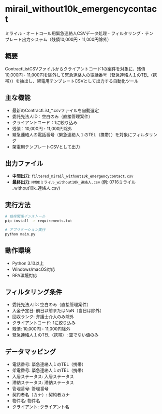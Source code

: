 # mirail_without10k_emergencycontact

ミライル・オートコール用緊急連絡人CSVデータ処理・フィルタリング・テンプレート出力システム（残債10,000円・11,000円除外）

## 概要
ContractListCSVファイルからクライアントコード1の案件を対象に、残債10,000円・11,000円を除外して緊急連絡人の電話番号（緊急連絡人１のTEL（携帯））を抽出し、架電用テンプレートCSVとして出力する自動化ツール

## 主な機能
- 最新のContractList_*.csvファイルを自動選定
- 委託先法人ID：空白のみ（直接管理案件）
- クライアントコード：1に絞り込み
- 残債：10,000円・11,000円除外
- 緊急連絡人の電話番号（緊急連絡人１のTEL（携帯））を対象にフィルタリング
- 架電用テンプレートCSVとして出力

## 出力ファイル
- **中間出力**: `filtered_mirail_without10k_emergencycontact.csv`
- **最終出力**: `MMDDミライル_without10k_連絡人.csv` (例: 0716ミライル_without10k_連絡人.csv)

## 実行方法
```bash
# 依存関係インストール
pip install -r requirements.txt

# アプリケーション実行
python main.py
```

## 動作環境
- Python 3.10以上
- Windows/macOS対応
- RPA環境対応

## フィルタリング条件
- 委託先法人ID: 空白のみ（直接管理案件）
- 入金予定日: 前日以前またはNaN（当日は除外）
- 回収ランク: 弁護士介入のみ除外
- クライアントコード: 1に絞り込み
- 残債: 10,000円・11,000円除外
- 緊急連絡人１のTEL（携帯）: 空でない値のみ

## データマッピング
- 電話番号: 緊急連絡人１のTEL（携帯）
- 架電番号: 緊急連絡人１のTEL（携帯）
- 入居ステータス: 入居ステータス
- 滞納ステータス: 滞納ステータス
- 管理番号: 管理番号
- 契約者名（カナ）: 契約者カナ
- 物件名: 物件名
- クライアント: クライアント名